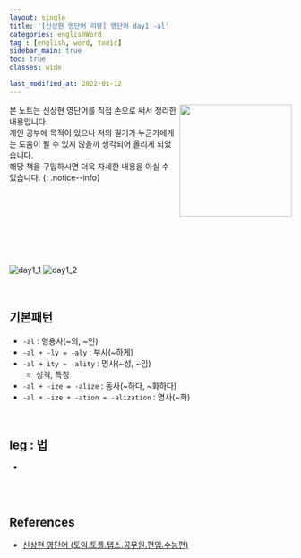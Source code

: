 ```yaml
---
layout: single
title: '[신상현 영단어 리뷰] 영단어 day1 -al'
categories: englishWord
tag : [english, word, toeic]
sidebar_main: true
toc: true
classes: wide

last_modified_at: 2022-01-12
---
```


<img align='right' width='200' height='200' src='https://user-images.githubusercontent.com/78655692/147879046-4dab21c1-fed0-4bfb-b022-9874d3a945f8.png
'>
본 노트는 신상현 영단어를 직접 손으로 써서 정리한 내용입니다. <br>개인 공부에 목적이 있으나 저의 필기가 누군가에게는 도움이 될 수 있지 않을까 생각되어 올리게 되었습니다.<br> 해당 책을 구입하시면 더욱 자세한 내용을 아실 수 있습니다.
{: .notice--info}

<br>
<br>
<br>
<br>
<br>
<br>
<br>

![day1_1](https://ingu627.github.io/images/english/day1_1.jpg)
![day1_2](https://ingu627.github.io/images/english/day1_2.jpg)

<br>

## 기본패턴

- `-al` : 형용사(~의, ~인)
- `-al + -ly = -aly` : 부사(~하게)
- `-al + ity = -ality` : 명사(~성, ~임)
  - 성격, 특징
- `-al + -ize = -alize` : 동사(~하다, ~화하다)
- `-al + -ize + -ation = -alization` : 명사(~화) 

<br>

## leg : 법

- 


<br>
<br>

## References 

- [신상현 영단어 (토익.토플.텝스.공무원.편입.수능편)](https://www.aladin.co.kr/shop/wproduct.aspx?ItemId=126278788)